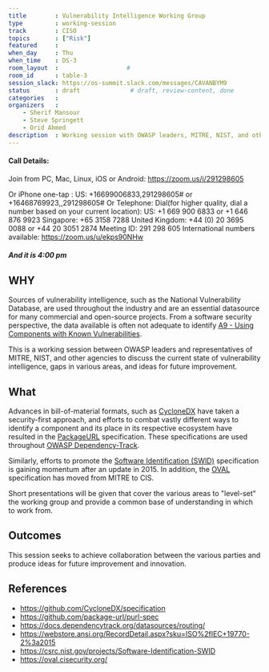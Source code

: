 ```yaml
---
title        : Vulnerability Intelligence Working Group
type         : working-session
track        : CISO
topics       : ["Risk"]
featured     :
when_day     : Thu
when_time    : DS-3
room_layout  :                   #
room_id      : table-3
session_slack: https://os-summit.slack.com/messages/CAVANBYM9
status       : draft              # draft, review-content, done
categories   :
organizers   :
    - Sherif Mansour
    - Steve Springett
    - Orid Ahmed
description  : Working session with OWASP leaders, MITRE, NIST, and other agencies
---
```


#### Call Details:
Join from PC, Mac, Linux, iOS or Android: https://zoom.us/j/291298605

Or iPhone one-tap :
  US: +16699006833,291298605#  or +16468769923,,291298605#
Or Telephone:
  Dial(for higher quality, dial a number based on your current location):
      US: +1 669 900 6833  or +1 646 876 9923
      Singapore: +65 3158 7288
      United Kingdom: +44 (0) 20 3695 0088  or +44 20 3051 2874
  Meeting ID: 291 298 605
  International numbers available: https://zoom.us/u/ekps90NHw

#####  And it is 4:00 pm


## WHY
Sources of vulnerability intelligence, such as the National Vulnerability Database, are used throughout the industry
and are an essential datasource for many commercial and open-source projects. From a software security perspective,
the data available is often not adequate to identify [A9 - Using Components with Known Vulnerabilities](https://www.owasp.org/index.php/Top_10-2017_A9-Using_Components_with_Known_Vulnerabilities).

This is a working session between OWASP leaders and representatives of MITRE, NIST, and other agencies to discuss the
current state of vulnerability intelligence, gaps in various areas, and ideas for future improvement.

## What
Advances in bill-of-material formats, such as [CycloneDX](https://github.com/CycloneDX) have taken a security-first
approach, and efforts to combat vastly different ways to identify a component and its place in its respective ecosystem
have resulted in the [PackageURL](https://github.com/package-url) specification. These specifications are used throughout
[OWASP Dependency-Track](https://dependencytrack.org/).

Similarly, efforts to promote the [Software Identification (SWID)](https://csrc.nist.gov/projects/Software-Identification-SWID)
specification is gaining momentum after an update in 2015. In addition, the [OVAL](https://oval.cisecurity.org/)
specification has moved from MITRE to CIS.

Short presentations will be given that cover the various areas to "level-set" the working group and provide a common
base of understanding in which to work from.

## Outcomes
This session seeks to achieve collaboration between the various parties and produce ideas for future improvement and innovation.

## References
- https://github.com/CycloneDX/specification
- https://github.com/package-url/purl-spec
- https://docs.dependencytrack.org/datasources/routing/
- https://webstore.ansi.org/RecordDetail.aspx?sku=ISO%2fIEC+19770-2%3a2015
- https://csrc.nist.gov/projects/Software-Identification-SWID
- https://oval.cisecurity.org/
